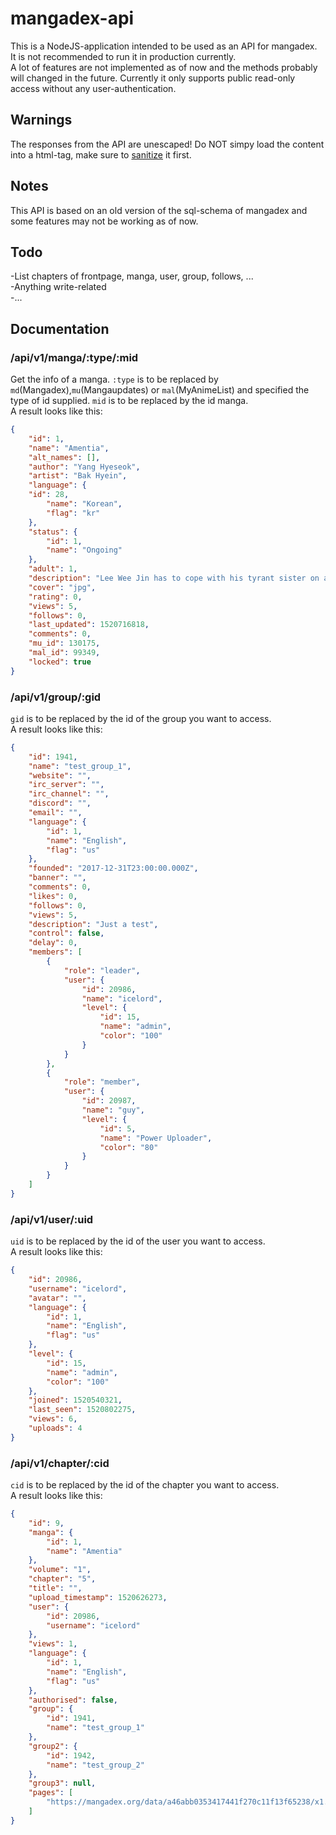 # mangadex-api
This is a NodeJS-application intended to be used as an API for mangadex.  
It is not recommended to run it in production currently.  
A lot of features are not implemented as of now and the methods probably will changed in the future.
Currently it only supports public read-only access without any user-authentication.

## Warnings
The responses from the API are unescaped! Do NOT simpy load the content into a html-tag, make sure to [sanitize](https://github.com/yahoo/xss-filters) it first.

## Notes
This API is based on an old version of the sql-schema of mangadex and some features may not be working as of now.

## Todo
-List chapters of frontpage, manga, user, group, follows, ...  
-Anything write-related  
-...

## Documentation

### /api/v1/manga/:type/:mid
Get the info of a manga. `:type` is to be replaced by `md`(Mangadex),`mu`(Mangaupdates) or `mal`(MyAnimeList) and specified the type of id supplied.
`mid` is to be replaced by the id manga.  
A result looks like this:
```json
{
    "id": 1,
    "name": "Amentia",
    "alt_names": [],
    "author": "Yang Hyeseok",
    "artist": "Bak Hyein",
    "language": {
    "id": 28,
        "name": "Korean",
        "flag": "kr"
    },
    "status": {
        "id": 1,
        "name": "Ongoing"
    },
    "adult": 1,
    "description": "Lee Wee Jin has to cope with his tyrant sister on a master-slave basis everyday. Trying to fool himself he evades reality, thinking she's tsundere and that she really likes him. Suddenly, these delusions become all too real.",
    "cover": "jpg",
    "rating": 0,
    "views": 5,
    "follows": 0,
    "last_updated": 1520716818,
    "comments": 0,
    "mu_id": 130175,
    "mal_id": 99349,
    "locked": true
}
```

### /api/v1/group/:gid
`gid` is to be replaced by the id of the group you want to access.  
A result looks like this:
```json
{
    "id": 1941,
    "name": "test_group_1",
    "website": "",
    "irc_server": "",
    "irc_channel": "",
    "discord": "",
    "email": "",
    "language": {
        "id": 1,
        "name": "English",
        "flag": "us"
    },
    "founded": "2017-12-31T23:00:00.000Z",
    "banner": "",
    "comments": 0,
    "likes": 0,
    "follows": 0,
    "views": 5,
    "description": "Just a test",
    "control": false,
    "delay": 0,
    "members": [
        {
            "role": "leader",
            "user": {
                "id": 20986,
                "name": "icelord",
                "level": {
                    "id": 15,
                    "name": "admin",
                    "color": "100"
                }
            }
        },
        {
            "role": "member",
            "user": {
                "id": 20987,
                "name": "guy",
                "level": {
                    "id": 5,
                    "name": "Power Uploader",
                    "color": "80"
                }
            }
        }
    ]
}
```

### /api/v1/user/:uid
`uid` is to be replaced by the id of the user you want to access.  
A result looks like this:
```json
{
    "id": 20986,
    "username": "icelord",
    "avatar": "",
    "language": {
        "id": 1,
        "name": "English",
        "flag": "us"
    },
    "level": {
        "id": 15,
        "name": "admin",
        "color": "100"
    },
    "joined": 1520540321,
    "last_seen": 1520802275,
    "views": 6,
    "uploads": 4
}
```

### /api/v1/chapter/:cid
`cid` is to be replaced by the id of the chapter you want to access.  
A result looks like this:
```json
{
    "id": 9,
    "manga": {
        "id": 1,
        "name": "Amentia"
    },
    "volume": "1",
    "chapter": "5",
    "title": "",
    "upload_timestamp": 1520626273,
    "user": {
        "id": 20986,
        "username": "icelord"
    },
    "views": 1,
    "language": {
        "id": 1,
        "name": "English",
        "flag": "us"
    },
    "authorised": false,
    "group": {
        "id": 1941,
        "name": "test_group_1"
    },
    "group2": {
        "id": 1942,
        "name": "test_group_2"
    },
    "group3": null,
    "pages": [
        "https://mangadex.org/data/a46abb0353417441f270c11f13f65238/x1.png"
    ]
}
```
